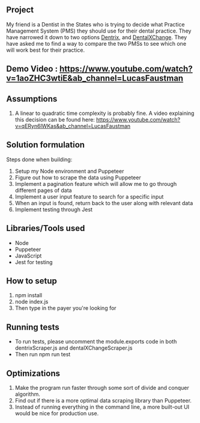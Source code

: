 ## Project

My friend is a Dentist in the States who is trying to decide what Practice Management System (PMS) they should use for their dental practice.
They have narrowed it down to two options [Dentrix](https://www.dentrix.com/), and [DentalXChange](https://www.dentalxchange.com/home/Home).
They have asked me to find a way to compare the two PMSs to see which one will work best for their practice.

## Demo Video : https://www.youtube.com/watch?v=1aoZHC3wtiE&ab_channel=LucasFaustman

## Assumptions

1. A linear to quadratic time complexity is probably fine. A video explaining this decision can be found here: https://www.youtube.com/watch?v=qERyn6lWKas&ab_channel=LucasFaustman

## Solution formulation

Steps done when building: 

1. Setup my Node environment and Puppeteer
2. Figure out how to scrape the data using Puppeteer
3. Implement a pagination feature which will allow me to go through different pages of data
4. Implement a user input feature to search for a specific input
5. When an input is found, return back to the user along with relevant data
6. Implement testing through Jest

## Libraries/Tools used

* Node
* Puppeteer
* JavaScript
* Jest for testing

## How to setup

1. npm install
2. node index.js 
3. Then type in the payer you're looking for

## Running tests

* To run tests, please uncomment the module.exports code in both dentrixScraper.js and dentalXChangeScraper.js
* Then run npm run test


## Optimizations

1. Make the program run faster through some sort of divide and conquer algorithm.
2. Find out if there is a more optimal data scraping library than Puppeteer.
3. Instead of running everything in the command line, a more built-out UI would be nice for production use.
